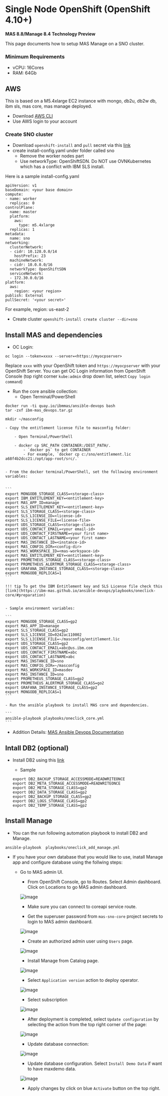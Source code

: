 # Single Node OpenShift (OpenShift 4.10+) 
**MAS 8.8/Manage 8.4**
**Technology Preview**

This page documents how to setup MAS Manage on a SNO cluster.

### Minimum Requirements
- vCPU: 16Cores
- RAM: 64Gb

## AWS
This is based on a M5.4xlarge EC2 instance with mongo, db2u, db2w db, ibm sls, mas core, mas manage deployed.  
- Download [AWS CLI](https://docs.aws.amazon.com/cli/latest/userguide/getting-started-install.html)
- Use AWS login to your account

### Create SNO cluster
- Download `openshift-install` and `pull` secret via this [link](https://console.redhat.com/openshift/install/aws/installer-provisioned)
- create install-config.yaml under folder called sno
	- Remove the worker nodes part
	- Use networkType: OpenShiftSDN. Do NOT use OVNKubernetes which has a conflict with IBM SLS install. 

Here is a sample install-config.yaml

```
apiVersion: v1
baseDomain: <your base domain>
compute:
- name: worker
  replicas: 0
controlPlane:
  name: master
  platform:
    aws:
      type: m5.4xlarge 
  replicas: 1
metadata:
  name: sno
networking:
  clusterNetwork:
  - cidr: 10.128.0.0/14
    hostPrefix: 23
  machineNetwork:
  - cidr: 10.0.0.0/16
  networkType: OpenShiftSDN 
  serviceNetwork:
  - 172.30.0.0/16
platform:
  aws:
    region: <your region>
publish: External
pullSecret: '<your secret>'
```
For example, region: us-east-2

- Create cluster
`openshift-install create cluster --dir=sno`


## Install MAS and dependencies

- OC Login: 
```
oc login --token=xxxx --server=<https://myocpserver>
```

Replace `xxxx` with your OpenShift token and `https://myocpserver` with your OpenShift Server.
You can get OC Login information from OpenShift Console (top right corner `kube:admin` drop down list, select `Copy login command`)

- Run the core ansible collection:
	- Open Terminal/PowerShell
	
	
```
docker run -ti quay.io/ibmmas/ansible-devops bash
tar -zxf ibm-mas_devops.tar.gz

mkdir ~/masconfig
```

	- Copy the entitlement license file to masconfig folder:
	
		- Open Terminal/PowerShell
		
		- docker cp SRC_PATH CONTAINER:/DEST_PATH/.
			- `docker ps` to get CONTAINER
			- For example, `docker cp c:/sno/entitlement.lic a68f4b2dcc21:/opt/app-root/src/.`
			

	- From the docker terminal/PowerShell, set the following environment variables:
		
		
	```
	export MONGODB_STORAGE_CLASS=<storage-class>
	export IBM_ENTITLEMENT_KEY=<entitlement-key>
	export MAS_APP_ID=manage
	export SLS_ENTITLEMENT_KEY=<entitlement-key>
	export SLS_STORAGE_CLASS=<storage-class>
	export SLS_LICENSE_ID=<license-id>
	export SLS_LICENSE_FILE=<license-file>
	export UDS_STORAGE_CLASS=<storage-class>
	export UDS_CONTACT_EMAIL=<your email-id>
	export UDS_CONTACT_FIRSTNAME=<your first name>
	export UDS_CONTACT_LASTNAME=<your first name>
	export MAS_INSTANCE_ID=<instance-id>
	export MAS_CONFIG_DIR=<config-dir>
	export MAS_WORKSPACE_ID=<mas-workspace-id>
	export MAS_ENTITLEMENT_KEY=<entitlement-key>
	export PROMETHEUS_STORAGE_CLASS=<storage-class>
	export PROMETHEUS_ALERTMGR_STORAGE_CLASS=<storage-class>
	export GRAFANA_INSTANCE_STORAGE_CLASS=<storage-class>
	export MONGODB_REPLICAS=1
	```
	
	!!! tip To get the IBM Entitlement key and SLS License file check this [link](https://ibm-mas.github.io/ansible-devops/playbooks/oneclick-core/#preparation)
	
	
	- Sample environment variables:
	
	```
	export MONGODB_STORAGE_CLASS=gp2
	export MAS_APP_ID=manage
	export SLS_STORAGE_CLASS=gp2
	export SLS_LICENSE_ID=0242ac110002 
	export SLS_LICENSE_FILE=~/masconfig/entitlement.lic
	export UDS_STORAGE_CLASS=gp2
	export UDS_CONTACT_EMAIL=abc@us.ibm.com
	export UDS_CONTACT_FIRSTNAME=abc
	export UDS_CONTACT_LASTNAME=abc
	export MAS_INSTANCE_ID=sno
	export MAS_CONFIG_DIR=~/masconfig
	export MAS_WORKSPACE_ID=masdev
	export MAS_INSTANCE_ID=sno
	export PROMETHEUS_STORAGE_CLASS=gp2
	export PROMETHEUS_ALERTMGR_STORAGE_CLASS=go2
	export GRAFANA_INSTANCE_STORAGE_CLASS=gp2
	export MONGODB_REPLICAS=1
	```	
	
	- Run the ansible playbook to install MAS core and dependencies.
	
	```
	ansible-playbook playbooks/oneclick_core.yml
	```
	
- Addition Details: [MAS Ansible Devops Documentation](https://ibm-mas.github.io/ansible-devops/)   


## Intall DB2 (optional)

- Install DB2 using this [link](https://ibm-mas.github.io/ansible-devops/roles/db2/)

	- Sample
	
	
	```
	export DB2_BACKUP_STORAGE_ACCESSMODE=READWRITEONCE
	export DB2_META_STORAGE_ACCESSMODE=READWRITEONCE
	export DB2_META_STORAGE_CLASS=gp2
	export DB2_DATA_STORAGE_CLASS=gp2
	export DB2_BACKUP_STORAGE_CLASS=gp2
	export DB2_LOGS_STORAGE_CLASS=gp2
	export DB2_TEMP_STORAGE_CLASS=gp2
	```


## Install Manage

- You can the run following automation playbook to install DB2 and Manage.

```
ansible-playbook  playbooks/oneclick_add_manage.yml
```
	
- If you have your own database that you would like to use, inatall Manage app and configure database using the follwing steps:
	 
	- Go to MAS admin UI.
		- From OpenShift Console, go to Routes. Select Admin dashboard. Click on Locations to go MAS admin dashboard.
		
		![image](images/route.png)
		
		- Make sure you can connect to coreapi service route.
		
		- Get the superuser password from `mas-sno-core` project secrets to login to MAS admin dashboard.
		
		![image](images/superuser.png)
		
		- Create an authorized admin user using `Users` page.
		
		![image](images/createuser.png)
		 
		- Install Manage from Catalog page.
		
		![image](images/installmanage.png)
		 
		- Select `Application version` action to deploy operator.
		
		![image](images/applicationversion.png)
		
		- Select subscription 
		
		![image](images/subscription.png)
		
		- After deployment is completed, select `Update configuration` by selecting the action from the top right corner of the page:
		
		![image](images/configurationnew.png)
		 
		- Update database connection:
		
		![image](images/dbconnection.png)
		 
		- Update database configuration. Select `Install Demo Data` if want to have maxdemo data.
		
		![image](images/dbconfig.png)
		
		- Apply changes by click on blue `Activate` button on the top right.
		
	
	
